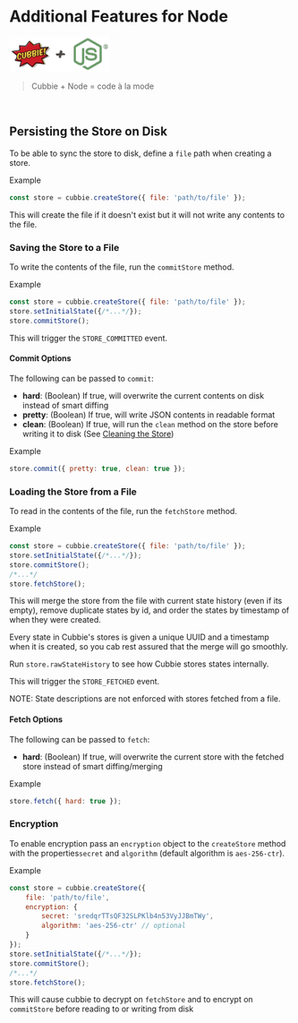 # Additional Features for Node

<img width="180" alt="cubbie plus node.js" title="cubbie plus node.js" src="https://raw.githubusercontent.com/samueleaton/design/master/cubbie_plus_node.png">

> Cubbie + Node = code à la mode

<br />

## Persisting the Store on Disk

To be able to sync the store to disk, define a `file` path when creating a store.

Example

``` javascript
const store = cubbie.createStore({ file: 'path/to/file' });
```

This will create the file if it doesn't exist but it will not write any contents to the file.

### Saving the Store to a File

To write the contents of the file, run the `commitStore` method.

Example

``` javascript
const store = cubbie.createStore({ file: 'path/to/file' });
store.setInitialState({/*...*/});
store.commitStore();
```

This will trigger the `STORE_COMMITTED` event.

#### Commit Options

The following can be passed to `commit`:

- **hard**: (Boolean) If true, will overwrite the current contents on disk instead of smart diffing
- **pretty**: (Boolean) If true, will write JSON contents in readable format
- **clean**: (Boolean) If true, will run the `clean` method on the store before writing it to disk (See [Cleaning the Store](cleaning_the_store.md))

Example

``` javascript
store.commit({ pretty: true, clean: true });
```

### Loading the Store from a File

To read in the contents of the file, run the `fetchStore` method.

Example

``` javascript
const store = cubbie.createStore({ file: 'path/to/file' });
store.setInitialState({/*...*/});
store.commitStore();
/*...*/
store.fetchStore();
```

This will merge the store from the file with current state history (even if its empty), remove duplicate states by id, and order the states by timestamp of when they were created.

Every state in Cubbie's stores is given a unique UUID and a timestamp when it is created, so you cab rest assured that the merge will go smoothly.

Run `store.rawStateHistory` to see how Cubbie stores states internally.

This will trigger the `STORE_FETCHED` event.

NOTE: State descriptions are not enforced with stores fetched from a file.

#### Fetch Options

The following can be passed to `fetch`:

- **hard**: (Boolean) If true, will overwrite the current store with the fetched store instead of smart diffing/merging

Example

``` javascript
store.fetch({ hard: true });
```

### Encryption

To enable encryption pass an `encryption` object to the `createStore` method with the properties`secret` and `algorithm` (default algorithm is `aes-256-ctr`).

Example

``` javascript
const store = cubbie.createStore({
    file: 'path/to/file',
    encryption: {
        secret: 'sredqrTTsQF32SLPKlb4n53VyJJBmTWy',
        algorithm: 'aes-256-ctr' // optional
    }
});
store.setInitialState({/*...*/});
store.commitStore();
/*...*/
store.fetchStore();
```

This will cause cubbie to decrypt on `fetchStore` and to encrypt on `commitStore` before reading to or writing from disk
